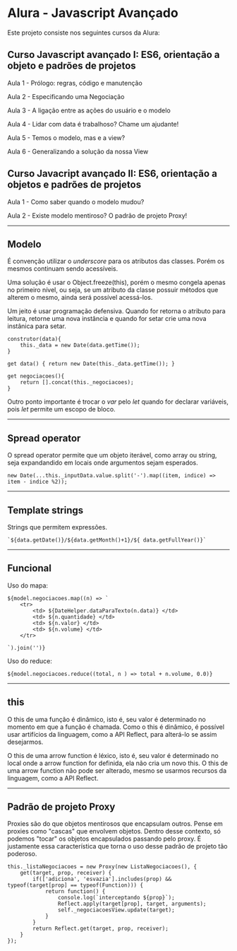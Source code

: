 # Alura - Javascript Avançado

Este projeto consiste nos seguintes cursos da Alura:

## Curso Javascript avançado I: ES6, orientação a objeto e padrões de projetos

Aula 1  - Prólogo: regras, código e manutenção

Aula 2 - Especificando uma Negociação

Aula 3 - A ligação entre as ações do usuário e o modelo

Aula 4 - Lidar com data é trabalhoso? Chame um ajudante!

Aula 5 - Temos o modelo, mas e a view?

Aula 6 - Generalizando a solução da nossa View

## Curso Javacript avançado II: ES6, orientação a objetos e padrões de projetos

Aula 1 - Como saber quando o modelo mudou?

Aula 2 - Existe modelo mentiroso? O padrão de projeto Proxy!

---

## Modelo
É convenção utilizar o *underscore* para os atributos das classes. Porém os mesmos continuam sendo acessíveis.

Uma solução é usar o Object.freeze(this), porém o mesmo congela apenas no primeiro nível, ou seja, se um atributo da classe possuir métodos que alterem o mesmo, ainda será possível acessá-los.

Um jeito é usar programação defensiva. Quando for retorna o atributo para leitura, retorne uma nova instância e quando for setar crie uma nova instânica para setar.

```
construtor(data){
	this._data = new Date(data.getTime());
} 

get data() { return new Date(this._data.getTime()); }

get negociacoes(){
	return [].concat(this._negociacoes);
}
```

Outro ponto importante é trocar o *var* pelo *let* quando for declarar variáveis, pois *let* permite um escopo de bloco.

---
## Spread operator
O spread operator permite que um objeto iterável, como array ou string, seja expandandido em locais onde argumentos sejam esperados. 

```
new Date(...this._inputData.value.split('-').map((item, indice) =>  item - indice %2));
```

---
## Template strings 
Strings que permitem expressões.

```
`${data.getDate()}/${data.getMonth()+1}/${ data.getFullYear()}`
```

---

## Funcional

Uso do mapa:

```
${model.negociacoes.map((n) => `
	<tr>
		<td> ${DateHelper.dataParaTexto(n.data)} </td>
		<td> ${n.quantidade} </td>
		<td> ${n.valor} </td>
		<td> ${n.volume} </td>
	</tr>
	
`).join('')}
```

Uso do reduce:
```
${model.negociacoes.reduce((total, n ) => total + n.volume, 0.0)} 
```
---
## this

O this de uma função é dinâmico, isto é, seu valor é determinado no momento em que a função é chamada. Como o this é dinâmico, é possível usar artifícios da linguagem, como a API Reflect, para alterá-lo se assim desejarmos.

O this de uma arrow function é léxico, isto é, seu valor é determinado no local onde a arrow function for definida, ela não cria um novo this. O this de uma arrow function não pode ser alterado, mesmo se usarmos recursos da linguagem, como a API Reflect.

---
## Padrão de projeto Proxy

Proxies são do que objetos mentirosos que encapsulam outros. Pense em proxies como "cascas" que envolvem objetos. Dentro desse contexto, só podemos "tocar" os objetos encapsulados passando pelo proxy. É justamente essa característica que torna o uso desse padrão de projeto tão poderoso.

```
this._listaNegociacoes = new Proxy(new ListaNegociacoes(), {
	get(target, prop, receiver) {
		if(['adiciona', 'esvazia'].includes(prop) && typeof(target[prop] == typeof(Function))) {
			return function() {
				console.log(`interceptando ${prop}`);
				Reflect.apply(target[prop], target, arguments);
				self._negociacoesView.update(target);
			}  
		}
		return Reflect.get(target, prop, receiver);
	}
});
```